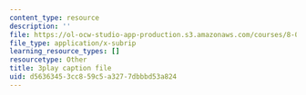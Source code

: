 ```yaml
---
content_type: resource
description: ''
file: https://ol-ocw-studio-app-production.s3.amazonaws.com/courses/8-01sc-classical-mechanics-fall-2016/d56363453cc859c5a3277dbbbd53a824_6-7BOpZ2k04.vtt
file_type: application/x-subrip
learning_resource_types: []
resourcetype: Other
title: 3play caption file
uid: d5636345-3cc8-59c5-a327-7dbbbd53a824
---
```

